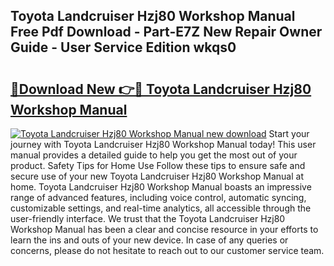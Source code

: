 ## Toyota Landcruiser Hzj80 Workshop Manual Free Pdf Download - Part-E7Z New Repair Owner Guide - User Service Edition wkqs0

# <h2><a href="http://bc72776.oget.top/?id=Toyota+Landcruiser+Hzj80+Workshop+Manual">🔗Download New 👉🔴 Toyota Landcruiser Hzj80 Workshop Manual</a></h2>

[![Toyota Landcruiser Hzj80 Workshop Manual new download](https://i.imgur.com/5g1atiW.png)](http://bc72776.oget.top/?id=Toyota+Landcruiser+Hzj80+Workshop+Manual)
Start your journey with Toyota Landcruiser Hzj80 Workshop Manual today! This user manual provides a detailed guide to help you get the most out of your product. Safety Tips for Home Use Follow these tips to ensure safe and secure use of your new Toyota Landcruiser Hzj80 Workshop Manual at home. Toyota Landcruiser Hzj80 Workshop Manual boasts an impressive range of advanced features, including voice control, automatic syncing, customizable settings, and real-time analytics, all accessible through the user-friendly interface. We trust that the Toyota Landcruiser Hzj80 Workshop Manual has been a clear and concise resource in your efforts to learn the ins and outs of your new device. In case of any queries or concerns, please do not hesitate to reach out to our customer service team.
